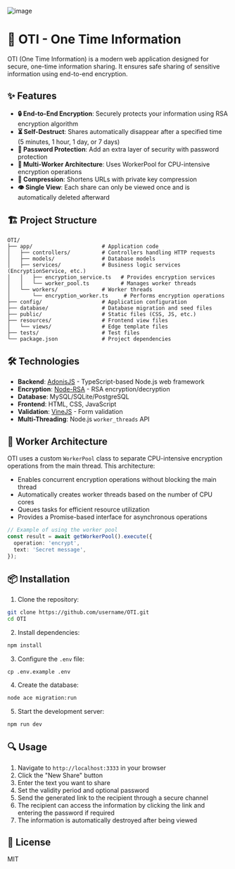 ![image](https://github.com/user-attachments/assets/9a826cc7-68e1-4453-9453-524b9a1e4e2a)

# 🔐 OTI - One Time Information

OTI (One Time Information) is a modern web application designed for secure, one-time information sharing. It ensures safe sharing of sensitive information using end-to-end encryption.

## ✨ Features

- **🔒 End-to-End Encryption**: Securely protects your information using RSA encryption algorithm
- **⏳ Self-Destruct**: Shares automatically disappear after a specified time (5 minutes, 1 hour, 1 day, or 7 days)
- **🔑 Password Protection**: Add an extra layer of security with password protection
- **🚀 Multi-Worker Architecture**: Uses WorkerPool for CPU-intensive encryption operations
- **💨 Compression**: Shortens URLs with private key compression
- **👁️ Single View**: Each share can only be viewed once and is automatically deleted afterward

## 🏗️ Project Structure

```
OTI/
├── app/                      # Application code
│   ├── controllers/          # Controllers handling HTTP requests
│   ├── models/               # Database models
│   ├── services/             # Business logic services (EncryptionService, etc.)
│   │   ├── encryption_service.ts   # Provides encryption services
│   │   └── worker_pool.ts          # Manages worker threads
│   └── workers/              # Worker threads
│       └── encryption_worker.ts     # Performs encryption operations
├── config/                   # Application configuration
├── database/                 # Database migration and seed files
├── public/                   # Static files (CSS, JS, etc.)
├── resources/                # Frontend view files
│   └── views/                # Edge template files
├── tests/                    # Test files
└── package.json              # Project dependencies
```

## 🛠️ Technologies

- **Backend**: [AdonisJS](https://adonisjs.com/) - TypeScript-based Node.js web framework
- **Encryption**: [Node-RSA](https://www.npmjs.com/package/node-rsa) - RSA encryption/decryption
- **Database**: MySQL/SQLite/PostgreSQL
- **Frontend**: HTML, CSS, JavaScript
- **Validation**: [VineJS](https://vinejs.dev/) - Form validation
- **Multi-Threading**: Node.js `worker_threads` API

## 🚀 Worker Architecture

OTI uses a custom `WorkerPool` class to separate CPU-intensive encryption operations from the main thread. This architecture:

- Enables concurrent encryption operations without blocking the main thread
- Automatically creates worker threads based on the number of CPU cores
- Queues tasks for efficient resource utilization
- Provides a Promise-based interface for asynchronous operations

```typescript
// Example of using the worker pool
const result = await getWorkerPool().execute({
  operation: 'encrypt',
  text: 'Secret message',
});
```

## 📦 Installation

1. Clone the repository:
```bash
git clone https://github.com/username/OTI.git
cd OTI
```

2. Install dependencies:
```bash
npm install
```

3. Configure the `.env` file:
```
cp .env.example .env
```

4. Create the database:
```bash
node ace migration:run
```

5. Start the development server:
```bash
npm run dev
```

## 🔍 Usage

1. Navigate to `http://localhost:3333` in your browser
2. Click the "New Share" button
3. Enter the text you want to share
4. Set the validity period and optional password
5. Send the generated link to the recipient through a secure channel
6. The recipient can access the information by clicking the link and entering the password if required
7. The information is automatically destroyed after being viewed

## 📄 License

MIT
